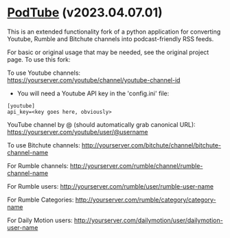 # [PodTube](https://github.com/aquacash5/PodTube) (v2023.04.07.01)

This is an extended functionality fork of a python application for converting Youtube, Rumble and Bitchute channels into podcast-friendly RSS feeds.

For basic or original usage that may be needed, see the original project page. To use this fork:

To use Youtube channels:
https://yourserver.com/youtube/channel/youtube-channel-id
  - You will need a Youtube API key in the 'config.ini' file:
  ```
  [youtube]
  api_key=<key goes here, obviously>
  ```
YouTube channel by @<username> (should automatically grab canonical URL):
https://yourserver.com/youtube/user/@username

To use Bitchute channels:
http://yourserver.com/bitchute/channel/bitchute-channel-name

For Rumble channels:
http://yourserver.com/rumble/channel/rumble-channel-name

For Rumble users:
http://yourserver.com/rumble/user/rumble-user-name

For Rumble Categories:
http://yourserver.com/rumble/category/category-name

For Daily Motion users:
http://yourserver.com/dailymotion/user/dailymotion-user-name
